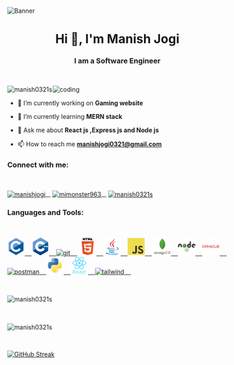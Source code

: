 ![Banner](./banner.png)
<h1 align="center">Hi 👋, I'm Manish Jogi</h1>
<h3 align="center">I am a Software Engineer</h3>
<br>


<img align="right" alt="coding" width="400"
 src="./programming.gif">


<p align="left"> <img src="https://komarev.com/ghpvc/?username=manish0321s&label=Profile%20views&color=0e75b6&style=flat" alt="manish0321s" /> </p>

- 🔭 I’m currently working on **Gaming website**

- 🌱 I’m currently learning **MERN stack**

- 💬 Ask me about **React js ,Express js and Node js**

- 📫 How to reach me **manishjogi0321@gmail.com**

<h3 align="left">Connect with me:</h3>
<br>
<p align="left">
<a href="https://linkedin.com/in/manishjogi" target="blank"><img align="center" src="https://raw.githubusercontent.com/rahuldkjain/github-profile-readme-generator/master/src/images/icons/Social/linked-in-alt.svg" alt="manishjogi" height="30" width="40" />&nbsp;&nbsp;&nbsp;</a>
<a href="https://instagram.com/" target="blank"><img align="center" src="https://raw.githubusercontent.com/rahuldkjain/github-profile-readme-generator/master/src/images/icons/Social/instagram.svg" alt="mjmonster963" height="30" width="40" />&nbsp;&nbsp;&nbsp;</a>
<a href="https://www.leetcode.com/" target="blank"><img align="center" src="https://raw.githubusercontent.com/rahuldkjain/github-profile-readme-generator/master/src/images/icons/Social/leet-code.svg" alt="manish0321s" height="30" width="40" /></a>
</p>

<h3 align="left">Languages and Tools:</h3>
<br>
<p align="left">
 <a href="https://www.cprogramming.com/" target="_blank" rel="noreferrer"> <img src="https://raw.githubusercontent.com/devicons/devicon/master/icons/c/c-original.svg" alt="c" width="40" height="40"/>&nbsp;&nbsp;&nbsp; </a> 
 <a href="https://www.w3schools.com/cpp/" target="_blank" rel="noreferrer"> <img src="https://raw.githubusercontent.com/devicons/devicon/master/icons/cplusplus/cplusplus-original.svg" alt="cplusplus" width="40" height="40"/>&nbsp;&nbsp;&nbsp; </a>   
 <a href="https://git-scm.com/" target="_blank" rel="noreferrer"> <img src="https://www.vectorlogo.zone/logos/git-scm/git-scm-icon.svg" alt="git" width="40" height="40"/> &nbsp;&nbsp;&nbsp;</a>
 <a href="https://www.w3.org/html/" target="_blank" rel="noreferrer"> <img src="https://raw.githubusercontent.com/devicons/devicon/master/icons/html5/html5-original-wordmark.svg" alt="html5" width="40" height="40"/>&nbsp;&nbsp;&nbsp; </a> 
 <a href="https://www.java.com" target="_blank" rel="noreferrer"> <img src="https://raw.githubusercontent.com/devicons/devicon/master/icons/java/java-original.svg" alt="java" width="40" height="40"/>&nbsp;&nbsp;&nbsp; </a>
 <a href="https://developer.mozilla.org/en-US/docs/Web/JavaScript" target="_blank" rel="noreferrer"> <img src="https://raw.githubusercontent.com/devicons/devicon/master/icons/javascript/javascript-original.svg" alt="javascript" width="40" height="40"/> &nbsp;&nbsp;&nbsp;</a> 
 <a href="https://www.mongodb.com/" target="_blank" rel="noreferrer"> <img src="https://raw.githubusercontent.com/devicons/devicon/master/icons/mongodb/mongodb-original-wordmark.svg" alt="mongodb" width="40" height="40"/>&nbsp;&nbsp;&nbsp; </a>
 <a href="https://nodejs.org" target="_blank" rel="noreferrer"> <img src="https://raw.githubusercontent.com/devicons/devicon/master/icons/nodejs/nodejs-original-wordmark.svg" alt="nodejs" width="40" height="40"/>&nbsp;&nbsp;&nbsp; </a> 
 <a href="https://www.oracle.com/" target="_blank" rel="noreferrer"> <img src="https://raw.githubusercontent.com/devicons/devicon/master/icons/oracle/oracle-original.svg" alt="oracle" width="40" height="40"/> &nbsp;&nbsp;&nbsp;</a>
 <a href="https://postman.com" target="_blank" rel="noreferrer"> <img src="https://www.vectorlogo.zone/logos/getpostman/getpostman-icon.svg" alt="postman" width="40" height="40"/>&nbsp;&nbsp;&nbsp; </a> 
 <a href="https://www.python.org" target="_blank" rel="noreferrer"> <img src="https://raw.githubusercontent.com/devicons/devicon/master/icons/python/python-original.svg" alt="python" width="40" height="40"/>&nbsp;&nbsp;&nbsp; </a> 
 <a href="https://reactjs.org/" target="_blank" rel="noreferrer"> <img src="https://raw.githubusercontent.com/devicons/devicon/master/icons/react/react-original-wordmark.svg" alt="react" width="40" height="40"/>&nbsp;&nbsp;&nbsp; </a> 
 <a href="https://tailwindcss.com/" target="_blank" rel="noreferrer"> <img src="https://www.vectorlogo.zone/logos/tailwindcss/tailwindcss-icon.svg" alt="tailwind" width="40" height="40"/> &nbsp;&nbsp;&nbsp;</a> </p>
 <br>

<p><img align="center" src="https://github-readme-stats.vercel.app/api/top-langs?username=manish0321s&show_icons=true&locale=en&layout=compact&theme=radical" alt="manish0321s" /></p>

<br>

<p><img align="center" src="https://github-readme-stats.vercel.app/api?username=manish0321s&show_icons=true&locale=en&theme=radical" alt="manish0321s" /></p>

<br>

[![GitHub Streak](https://github-readme-streak-stats-chi-beige.vercel.app?user=manish0321s&theme=radical)](https://git.io/streak-stats)




